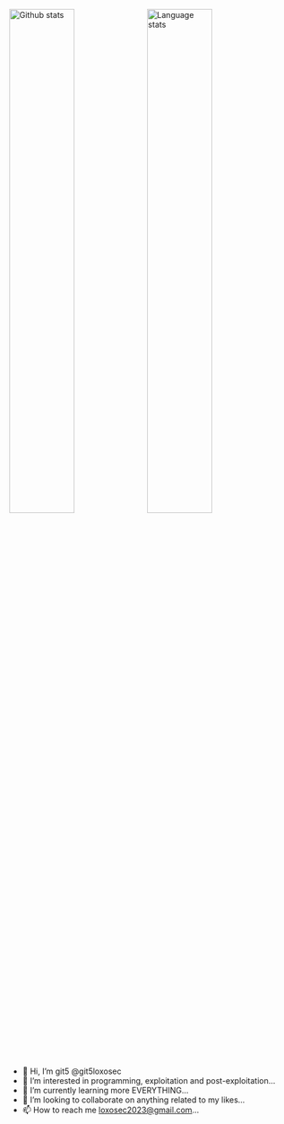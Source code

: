 <img src="https://github-readme-stats.vercel.app/api?username=git5loxosec&count_private=true&show_icons=true" width="48%" alt="Github stats" />&nbsp;<img src="https://github-readme-stats.vercel.app/api/top-langs/?username=git5loxosec&layout=compact" width="48%" alt="Language stats" />
- 👋 Hi, I’m git5 @git5loxosec
- 👀 I’m interested in programming, exploitation and post-exploitation...
- 🌱 I’m currently learning more EVERYTHING...
- 💞️ I’m looking to collaborate on anything related to my likes...
- 📫 How to reach me loxosec2023@gmail.com...

<!---
git5loxosec/git5loxosec is a ✨ special ✨ repository because its `README.md` (this file) appears on your GitHub profile.
You can click the Preview link to take a look at your changes.
--->
